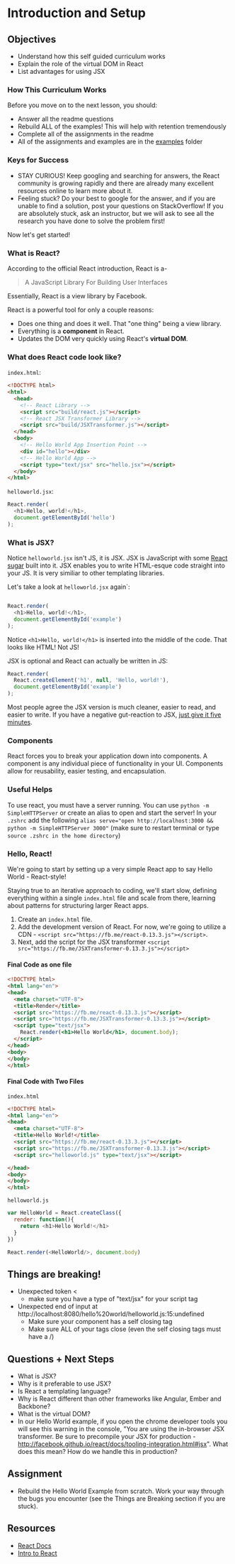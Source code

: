 # Introduction and Setup

## Objectives

* Understand how this self guided curriculum works
* Explain the role of the virtual DOM in React
* List advantages for using JSX

### How This Curriculum Works

Before you move on to the next lesson, you should:

* Answer all the readme questions
* Rebuild ALL of the examples! This will help with retention tremendously
* Complete all of the assignments in the readme
* All of the assignments and examples are in the [examples](/examples) folder

### Keys for Success

* STAY CURIOUS! Keep googling and searching for answers, the React community is growing rapidly and there are already many excellent resources online to learn more about it.
* Feeling stuck? Do your best to google for the answer, and if you are unable to find a solution, post your questions on StackOverflow! If you are absolutely stuck, ask an instructor, but we will ask to see all the research you have done to solve the problem first!

Now let's get started!

### What is React?

According to the official React introduction, React is a-

> A JavaScript Library For Building User Interfaces

Essentially, React is a view library by Facebook.

React is a powerful tool for only a couple reasons:
* Does one thing and does it well. That "one thing" being a view library.
* Everything is a **component** in React.
* Updates the DOM very quickly using React's **virtual DOM**.

### What does React code look like?

`index.html`:
```html
<!DOCTYPE html>
<html>
  <head>
    <!-- React Library -->
    <script src="build/react.js"></script>
    <!-- React JSX Transformer Library -->
    <script src="build/JSXTransformer.js"></script>
  </head>
  <body>
    <!-- Hello World App Insertion Point -->
    <div id="hello"></div>
    <!-- Hello World App -->
    <script type="text/jsx" src="hello.jsx"></script>
  </body>
</html>
```

`helloworld.jsx`:

```js
React.render(
  <h1>Hello, world!</h1>,
  document.getElementById('hello')
);
```

### What is JSX?

Notice `helloworld.jsx` isn't JS, it is JSX.
JSX is JavaScript with some [React sugar](https://facebook.github.io/react/docs/jsx-in-depth.html) built into it.
JSX enables you to write HTML-esque code straight into your JS.
It is very similiar to other templating libraries.

Let's take a look at `helloworld.jsx` again`:
```js

React.render(
  <h1>Hello, world!</h1>,
  document.getElementById('example')
);
```
Notice `<h1>Hello, world!</h1>` is inserted into the middle of the code.
That looks like HTML! Not JS!

JSX is optional and React can actually be written in JS:

```js
React.render(
  React.createElement('h1', null, 'Hello, world!'),
  document.getElementById('example')
);
```

Most people agree the JSX version is much cleaner,
easier to read, and easier to write.
If you have a negative gut-reaction to JSX,
[just give it five minutes](https://signalvnoise.com/posts/3124-give-it-five-minutes).

### Components

React forces you to break your application down into components.
A component is any individual piece of functionality in your UI.
Components allow for reusability, easier testing, and encapsulation.

### Useful Helps

To use react, you must have a server running. You can use `python -m SimpleHTTPServer` or create an alias to open and start the server! In your `.zshrc` add the following `alias serve="open http://localhost:3000 && python -m SimpleHTTPServer 3000"` (make sure to restart terminal or type `source .zshrc in the home directory`)

### Hello, React!

We're going to start by setting up a very simple React app to say Hello World - React-style!

Staying true to an iterative approach to coding, we'll start slow, defining everything within a single `index.html` file and scale from there, learning about patterns for structuring larger React apps.

1. Create an `index.html` file.
1. Add the development version of React. For now, we're going to utilize a CDN - `<script src="https://fb.me/react-0.13.3.js"></script>`.
1. Next, add the script for the JSX transformer `<script src="https://fb.me/JSXTransformer-0.13.3.js"></script>`


#### Final Code as one file


``` html
<!DOCTYPE html>
<html lang="en">
<head>
  <meta charset="UTF-8">
  <title>Render</title>
  <script src="https://fb.me/react-0.13.3.js"></script>
  <script src="https://fb.me/JSXTransformer-0.13.3.js"></script>
  <script type="text/jsx">
    React.render(<h1>Hello World</h1>, document.body);
  </script>
</head>
<body>
</body>
</html>
```

#### Final Code with Two Files

`index.html`

```html
<!DOCTYPE html>
<html lang="en">
<head>
  <meta charset="UTF-8">
  <title>Hello World!</title>
  <script src="https://fb.me/react-0.13.3.js"></script>
  <script src="https://fb.me/JSXTransformer-0.13.3.js"></script>
  <script src="helloworld.js" type="text/jsx"></script>

</head>
<body>
</body>
</html>
```

`helloworld.js`

```js
var HelloWorld = React.createClass({
  render: function(){
    return <h1>Hello World!</h1>
  }
})

React.render(<HelloWorld/>, document.body)
```

## Things are breaking!

- Unexpected token <
	- make sure you have a type of "text/jsx" for your script tag
- Unexpected end of input at http://localhost:8080/hello%20world/helloworld.js:15:undefined
	- Make sure your component has a self closing tag 
  - Make sure ALL of your tags close (even the self closing tags must have a /) 
		 	

## Questions + Next Steps

* What is JSX?
* Why is it preferable to use JSX?
* Is React a templating language?
* Why is React different than other frameworks like Angular, Ember and Backbone?
* What is the virtual DOM? 
* In our Hello World example, if you open the chrome developer tools you will see this warning in the console, "You are using the in-browser JSX transformer. Be sure to precompile your JSX for production - http://facebook.github.io/react/docs/tooling-integration.html#jsx". What does this mean? How do we handle this in production?

## Assignment 

- Rebuild the Hello World Example from scratch. Work your way through the bugs you encounter (see the Things are Breaking section if you are stuck).

## Resources

* [React Docs](http://facebook.github.io/react/index.html)
* [Intro to React](http://developer.telerik.com/featured/introduction-to-the-react-javascript-framework/)
